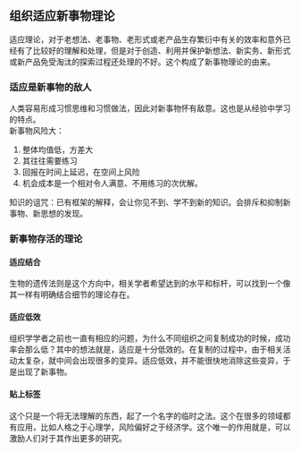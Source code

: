 ## 组织适应新事物理论

适应理论，对于老想法、老事物、老形式或老产品生存繁衍中有关的效率和意外已经有了比较好的理解和处理，但是对于创造、利用并保护新想法、新实务、新形式或新产品免受淘汰的探索过程还处理的不好。这个构成了新事物理论的由来。

### 适应是新事物的敌人

人类容易形成习惯思维和习惯做法，因此对新事物怀有敌意。这也是从经验中学习的特点。  
新事物风险大：
1. 整体均值低，方差大
2. 其往往需要练习
3. 回报在时间上延迟，在空间上风险
4. 机会成本是一个相对令人满意、不用练习的次优解。

知识的诅咒：已有框架的解释，会让你见不到、学不到新的知识。会排斥和抑制新事物、新思想的发现。

### 新事物存活的理论

#### 适应结合

生物的遗传法则是这个方向中，相关学者希望达到的水平和标杆，可以找到一个像其一样有明确结合细节的理论存在。  


#### 适应低效

组织学学者之前也一直有相应的问题，为什么不同组织之间复制成功的时候，成功率会那么低？其中的想法就是，适应是十分低效的。在复制的过程中，由于相关活动太复杂，就中间会出现很多的变异。适应低效，并不能很快地消除这些变异，于是出现了新事物。  

#### 贴上标签

这个只是一个将无法理解的东西，起了一个名字的临时之法。这个在很多的领域都有应用，比如人格之于心理学，风险偏好之于经济学。这个唯一的作用就是，可以激励人们对于其作出更多的研究。
